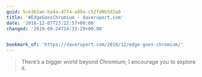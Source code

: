 ```yaml
---
guid: 5ce382ae-ba4a-47f4-a80a-c52fd0b5d2a8
title: '#​Edge​Goes​Chromium - daverupert.com'
date: '2018-12-07T23:22:57+00:00'
changed: '2019-09-24T14:33:29+00:00'


bookmark_of: 'https://daverupert.com/2018/12/edge-goes-chromium/'
---
```


> There’s a bigger world beyond Chromium, I encourage you to explore it.
